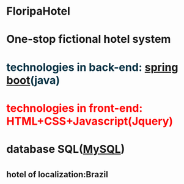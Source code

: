 # FloripaHotel
<h1>One-stop fictional hotel system<h1>

<div>
<h4 style="color:#023143">technologies in back-end: <a href="https://spring.io/projects/spring-boot">spring boot</a>(java)</h4>
<h4 style="color:red">technologies in front-end: HTML+CSS+Javascript(Jquery)</h4>
<h4>  database SQL(<a href="https://www.mysql.com/">MySQL</a>)</h4>
</div>

<h2>hotel of localization:Brazil</h2>
